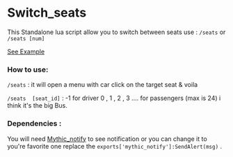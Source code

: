 # Switch_seats
This Standalone lua script allow you to switch between seats use :  `/seats` or `/seats [num]`

[See Example](https://imgur.com/a/0Q7XeER)

### How to use: 

`/seats`   :  it will open a menu with car click on the target seat & voila

`/seats  [seat_id]`  : -1 for driver 0 , 1 , 2 , 3 ....  for passengers (max is 24) i think it's the big Bus.

### Dependencies : 

You will need [Mythic_notify](https://github.com/wowpanda/mythic_notify) to see notification or you can change it to you're favorite one replace the `exports['mythic_notify']:SendAlert(msg)` .

